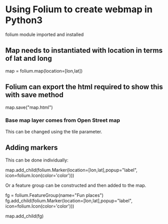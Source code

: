 # Using Folium to create webmap in Python3

folium module imported and installed

## Map needs to instantiated with location in terms of lat and long

map = folium.map(location=[lon,lat])

## Folium can export the html required to show this with save method

map.save("map.html")

### Base map layer comes from Open Street map
This can be changed using the tile parameter.

## Adding markers
This can be done individually:

map.add_child(folium.Marker(location=[lon,lat],popup="label", icon=folium.Icon(color='color')))

Or a feature group can be constructed and then added to the map.

fg = folium.FeatureGroup(name="Fun places")
fg.add_child(folium.Marker(location=[lon,lat],popup="label", icon=folium.Icon(color='color')))

map.add_child(fg)
